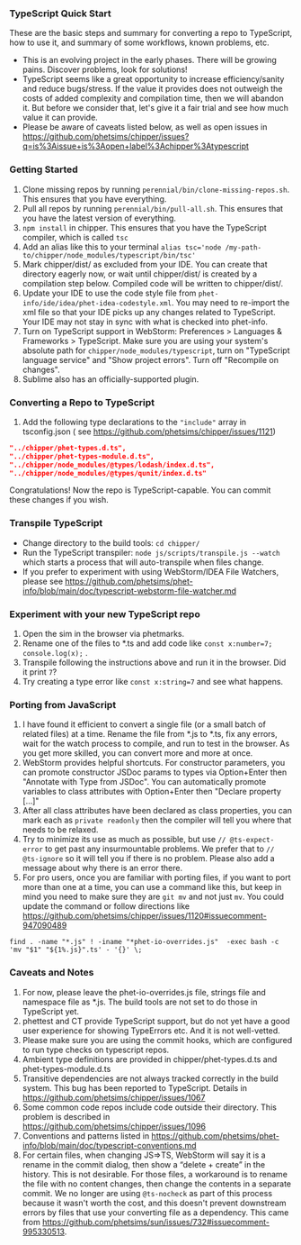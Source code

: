 ### TypeScript Quick Start

These are the basic steps and summary for converting a repo to TypeScript, how to use it, and summary of some workflows,
known problems, etc.

* This is an evolving project in the early phases. There will be growing pains. Discover problems, look for solutions!
* TypeScript seems like a great opportunity to increase efficiency/sanity and reduce bugs/stress. If the value it
  provides does not outweigh the costs of added complexity and compilation time, then we will abandon it. But before we
  consider that, let's give it a fair trial and see how much value it can provide.
* Please be aware of caveats listed below, as well as open issues
  in https://github.com/phetsims/chipper/issues?q=is%3Aissue+is%3Aopen+label%3Achipper%3Atypescript

### Getting Started

1. Clone missing repos by running `perennial/bin/clone-missing-repos.sh`. This ensures that you have everything.
2. Pull all repos by running `perennial/bin/pull-all.sh`. This ensures that you have the latest version of everything.
3. `npm install` in chipper. This ensures that you have the TypeScript compiler, which is called `tsc`
4. Add an alias like this to your terminal `alias tsc='node /my-path-to/chipper/node_modules/typescript/bin/tsc'`
5. Mark chipper/dist/ as excluded from your IDE. You can create that directory eagerly now, or wait until chipper/dist/
   is created by a compilation step below. Compiled code will be written to chipper/dist/.
6. Update your IDE to use the code style file from `phet-info/ide/idea/phet-idea-codestyle.xml`. You may need to
   re-import the xml file so that your IDE picks up any changes related to TypeScript. Your IDE may not stay in sync
   with what is checked into phet-info.
7. Turn on TypeScript support in WebStorm: Preferences > Languages & Frameworks > TypeScript. Make sure you are using
   your system's absolute path for `chipper/node_modules/typescript`, turn on "TypeScript language service" and "Show
   project errors". Turn off "Recompile on changes".
8. Sublime also has an officially-supported plugin.

### Converting a Repo to TypeScript

1. Add the following type declarations to the `"include"` array in tsconfig.json (
   see https://github.com/phetsims/chipper/issues/1121)

```json
"../chipper/phet-types.d.ts",
"../chipper/phet-types-module.d.ts",
"../chipper/node_modules/@types/lodash/index.d.ts",
"../chipper/node_modules/@types/qunit/index.d.ts"
```

Congratulations!  Now the repo is TypeScript-capable. You can commit these changes if you wish.

### Transpile TypeScript

* Change directory to the build tools: `cd chipper/`
* Run the TypeScript transpiler: `node js/scripts/transpile.js --watch` which starts a process that will auto-transpile
  when files change.
* If you prefer to experiment with using WebStorm/IDEA File Watchers, please
  see https://github.com/phetsims/phet-info/blob/main/doc/typescript-webstorm-file-watcher.md

### Experiment with your new TypeScript repo

1. Open the sim in the browser via phetmarks.
2. Rename one of the files to *.ts and add code like `const x:number=7; console.log(x);` .
3. Transpile following the instructions above and run it in the browser. Did it print `7`?
4. Try creating a type error like `const x:string=7` and see what happens.

### Porting from JavaScript

1. I have found it efficient to convert a single file (or a small batch of related files) at a time. Rename the file
   from *.js to *.ts, fix any errors, wait for the watch process to compile, and run to test in the browser. As you get
   more skilled, you can convert more and more at once.
2. WebStorm provides helpful shortcuts. For constructor parameters, you can promote constructor JSDoc params to types
   via Option+Enter then "Annotate with Type from JSDoc". You can automatically promote variables to class attributes
   with Option+Enter then "Declare property [...]"
3. After all class attributes have been declared as class properties, you can mark each as `private readonly` then the
   compiler will tell you where that needs to be relaxed.
4. Try to minimize its use as much as possible, but use `// @ts-expect-error` to get past any insurmountable problems.
   We prefer that to `// @ts-ignore` so it will tell you if there is no problem. Please also add a message about why
   there is an error there.
5. For pro users, once you are familiar with porting files, if you want to port more than one at a time, you can use a
   command like this, but keep in mind you need to make sure they are `git mv` and not just `mv`. You could update the
   command or follow directions like https://github.com/phetsims/chipper/issues/1120#issuecomment-947090489

```
find . -name "*.js" ! -iname "*phet-io-overrides.js"  -exec bash -c 'mv "$1" "${1%.js}".ts' - '{}' \;
```

### Caveats and Notes

1. For now, please leave the phet-io-overrides.js file, strings file and namespace file as *.js. The build tools are not
   set to do those in TypeScript yet.
2. phettest and CT provide TypeScript support, but do not yet have a good user experience for showing TypeErrors etc.
   And it is not well-vetted.
3. Please make sure you are using the commit hooks, which are configured to run type checks on typescript repos.
4. Ambient type definitions are provided in chipper/phet-types.d.ts and phet-types-module.d.ts
5. Transitive dependencies are not always tracked correctly in the build system. This bug has been reported to
   TypeScript. Details in https://github.com/phetsims/chipper/issues/1067
6. Some common code repos include code outside their directory. This problem is described
   in https://github.com/phetsims/chipper/issues/1096
7. Conventions and patterns listed in https://github.com/phetsims/phet-info/blob/main/doc/typescript-conventions.md
8. For certain files, when changing JS=>TS, WebStorm will say it is a rename in the commit dialog, then show a “delete +
   create” in the history. This is not desirable. For those files, a workaround is to rename the file with no content
   changes, then change the contents in a separate commit. We no longer are using `@ts-nocheck` as part of this process
   because it wasn't worth the cost, and this doesn't prevent downstream errors by files that use your converting file
   as a dependency. This came from https://github.com/phetsims/sun/issues/732#issuecomment-995330513.
